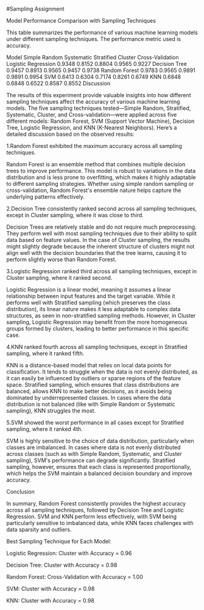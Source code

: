 #Sampling Assignment

Model Performance Comparison with Sampling Techniques

This table summarizes the performance of various machine learning models under different sampling techniques. The performance metric used is accuracy.

Model	Simple Random	Systematic	Stratified	Cluster	Cross-Validation
Logistic Regression	0.9348	0.8152	0.8804	0.9565	0.9227
Decision Tree	0.9457	0.8913	0.9565	0.9457	0.9738
Random Forest	0.9783	0.9565	0.9891	0.9891	0.9954
SVM	0.6413	0.6304	0.7174	0.8261	0.6749
KNN	0.6848	0.6848	0.6522	0.8587	0.8552
Discussion

The results of this experiment provide valuable insights into how different sampling techniques affect the accuracy of various machine learning models. The five sampling techniques tested—Simple Random, Stratified, Systematic, Cluster, and Cross-validation—were applied across five different models: Random Forest, SVM (Support Vector Machine), Decision Tree, Logistic Regression, and KNN (K-Nearest Neighbors). Here’s a detailed discussion based on the observed results:

1.Random Forest exhibited the maximum accuracy across all sampling techniques.

Random Forest is an ensemble method that combines multiple decision trees to improve performance. This model is robust to variations in the data distribution and is less prone to overfitting, which makes it highly adaptable to different sampling strategies. Whether using simple random sampling or cross-validation, Random Forest's ensemble nature helps capture the underlying patterns effectively.

2.Decision Tree consistently ranked second across all sampling techniques, except in Cluster sampling, where it was close to third.

Decision Trees are relatively stable and do not require much preprocessing. They perform well with most sampling techniques due to their ability to split data based on feature values. In the case of Cluster sampling, the results might slightly degrade because the inherent structure of clusters might not align well with the decision boundaries that the tree learns, causing it to perform slightly worse than Random Forest.

3.Logistic Regression ranked third across all sampling techniques, except in Cluster sampling, where it ranked second.

Logistic Regression is a linear model, meaning it assumes a linear relationship between input features and the target variable. While it performs well with Stratified sampling (which preserves the class distribution), its linear nature makes it less adaptable to complex data structures, as seen in non-stratified sampling methods. However, in Cluster sampling, Logistic Regression may benefit from the more homogeneous groups formed by clusters, leading to better performance in this specific case.

4.KNN ranked fourth across all sampling techniques, except in Stratified sampling, where it ranked fifth.

KNN is a distance-based model that relies on local data points for classification. It tends to struggle when the data is not evenly distributed, as it can easily be influenced by outliers or sparse regions of the feature space. Stratified sampling, which ensures that class distributions are balanced, allows KNN to make better decisions, as it avoids being dominated by underrepresented classes. In cases where the data distribution is not balanced (like with Simple Random or Systematic sampling), KNN struggles the most.

5.SVM showed the worst performance in all cases except for Stratified sampling, where it ranked 4th.

SVM is highly sensitive to the choice of data distribution, particularly when classes are imbalanced. In cases where data is not evenly distributed across classes (such as with Simple Random, Systematic, and Cluster sampling), SVM's performance can degrade significantly. Stratified sampling, however, ensures that each class is represented proportionally, which helps the SVM maintain a balanced decision boundary and improve accuracy.

Conclusion

In summary, Random Forest consistently provides the highest accuracy across all sampling techniques, followed by Decision Tree and Logistic Regression. SVM and KNN perform less effectively, with SVM being particularly sensitive to imbalanced data, while KNN faces challenges with data sparsity and outliers.

Best Sampling Technique for Each Model:

Logistic Regression: Cluster with Accuracy = 0.96

Decision Tree: Cluster with Accuracy = 0.98

Random Forest: Cross-Validation with Accuracy = 1.00

SVM: Cluster with Accuracy = 0.98

KNN: Cluster with Accuracy = 0.98
